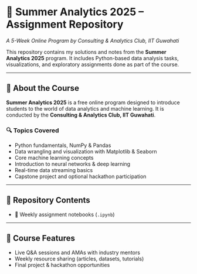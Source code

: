 # 🌟 Summer Analytics 2025 – Assignment Repository  
*A 5-Week Online Program by Consulting & Analytics Club, IIT Guwahati*

This repository contains my solutions and notes from the **Summer Analytics 2025** program. It includes Python-based data analysis tasks, visualizations, and exploratory assignments done as part of the course.

---

## 📘 About the Course

**Summer Analytics 2025** is a free online program designed to introduce students to the world of data analytics and machine learning. It is conducted by the **Consulting & Analytics Club, IIT Guwahati**.

### 🔍 Topics Covered

- Python fundamentals, NumPy & Pandas
- Data wrangling and visualization with Matplotlib & Seaborn
- Core machine learning concepts
- Introduction to neural networks & deep learning
- Real-time data streaming basics
- Capstone project and optional hackathon participation

---

## 📂 Repository Contents

- 📁 Weekly assignment notebooks (`.ipynb`)
---

## 💬 Course Features

- Live Q&A sessions and AMAs with industry mentors  
- Weekly resource sharing (articles, datasets, tutorials)  
- Final project & hackathon opportunities
